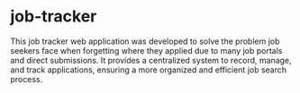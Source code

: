 # job-tracker
This job tracker web application was developed to solve the problem job seekers face when forgetting where they applied due to many job portals and direct submissions. It provides a centralized system to record, manage, and track applications, ensuring a more organized and efficient job search process.
